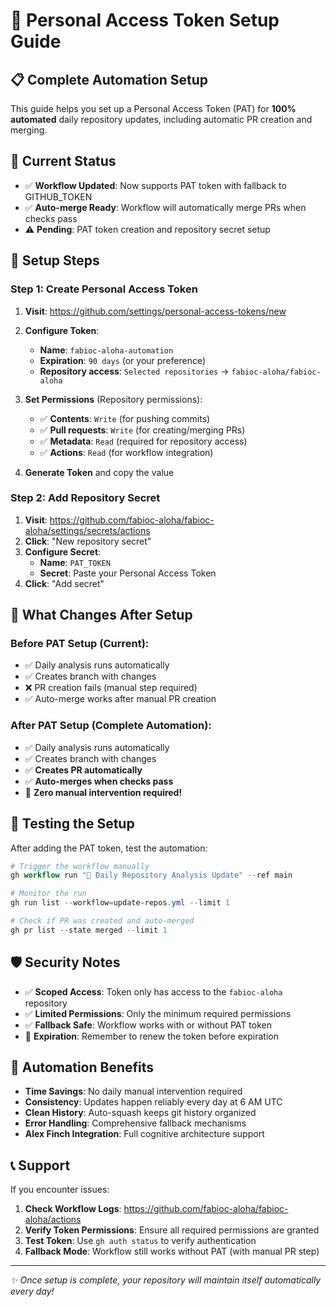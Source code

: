 # 🔑 Personal Access Token Setup Guide

## 📋 Complete Automation Setup

This guide helps you set up a Personal Access Token (PAT) for **100% automated** daily repository updates, including automatic PR creation and merging.

## 🚀 Current Status

- ✅ **Workflow Updated**: Now supports PAT token with fallback to GITHUB_TOKEN
- ✅ **Auto-merge Ready**: Workflow will automatically merge PRs when checks pass
- ⚠️ **Pending**: PAT token creation and repository secret setup

## 🔧 Setup Steps

### Step 1: Create Personal Access Token

1. **Visit**: https://github.com/settings/personal-access-tokens/new
2. **Configure Token**:
   - **Name**: `fabioc-aloha-automation`
   - **Expiration**: `90 days` (or your preference)
   - **Repository access**: `Selected repositories` → `fabioc-aloha/fabioc-aloha`

3. **Set Permissions** (Repository permissions):
   - ✅ **Contents**: `Write` (for pushing commits)
   - ✅ **Pull requests**: `Write` (for creating/merging PRs)
   - ✅ **Metadata**: `Read` (required for repository access)
   - ✅ **Actions**: `Read` (for workflow integration)

4. **Generate Token** and copy the value

### Step 2: Add Repository Secret

1. **Visit**: https://github.com/fabioc-aloha/fabioc-aloha/settings/secrets/actions
2. **Click**: "New repository secret"
3. **Configure Secret**:
   - **Name**: `PAT_TOKEN`
   - **Secret**: Paste your Personal Access Token
4. **Click**: "Add secret"

## 🎯 What Changes After Setup

### Before PAT Setup (Current):
- ✅ Daily analysis runs automatically
- ✅ Creates branch with changes
- ❌ PR creation fails (manual step required)
- ✅ Auto-merge works after manual PR creation

### After PAT Setup (Complete Automation):
- ✅ Daily analysis runs automatically
- ✅ Creates branch with changes
- ✅ **Creates PR automatically**
- ✅ **Auto-merges when checks pass**
- 🎉 **Zero manual intervention required!**

## 🔄 Testing the Setup

After adding the PAT token, test the automation:

```powershell
# Trigger the workflow manually
gh workflow run "🤖 Daily Repository Analysis Update" --ref main

# Monitor the run
gh run list --workflow=update-repos.yml --limit 1

# Check if PR was created and auto-merged
gh pr list --state merged --limit 1
```

## 🛡️ Security Notes

- ✅ **Scoped Access**: Token only has access to the `fabioc-aloha` repository
- ✅ **Limited Permissions**: Only the minimum required permissions
- ✅ **Fallback Safe**: Workflow works with or without PAT token
- 🔄 **Expiration**: Remember to renew the token before expiration

## 🎯 Automation Benefits

- **Time Savings**: No daily manual intervention required
- **Consistency**: Updates happen reliably every day at 6 AM UTC
- **Clean History**: Auto-squash keeps git history organized
- **Error Handling**: Comprehensive fallback mechanisms
- **Alex Finch Integration**: Full cognitive architecture support

## 📞 Support

If you encounter issues:

1. **Check Workflow Logs**: https://github.com/fabioc-aloha/fabioc-aloha/actions
2. **Verify Token Permissions**: Ensure all required permissions are granted
3. **Test Token**: Use `gh auth status` to verify authentication
4. **Fallback Mode**: Workflow still works without PAT (with manual PR step)

---

*✨ Once setup is complete, your repository will maintain itself automatically every day!*
